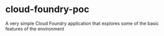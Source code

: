 # cloud-foundry-poc
A very simple Cloud Foundry application that explores some of the basic features of the environment
